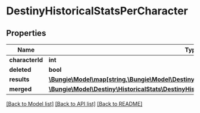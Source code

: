 # DestinyHistoricalStatsPerCharacter

## Properties
Name | Type | Description | Notes
------------ | ------------- | ------------- | -------------
**characterId** | **int** |  | [optional] 
**deleted** | **bool** |  | [optional] 
**results** | [**\Bungie\Model\map[string,\Bungie\Model\Destiny\HistoricalStats\DestinyHistoricalStatsByPeriod]**](DestinyHistoricalStatsByPeriod.md) |  | [optional] 
**merged** | [**\Bungie\Model\Destiny\HistoricalStats\DestinyHistoricalStatsByPeriod**](DestinyHistoricalStatsByPeriod.md) |  | [optional] 

[[Back to Model list]](../README.md#documentation-for-models) [[Back to API list]](../README.md#documentation-for-api-endpoints) [[Back to README]](../README.md)


